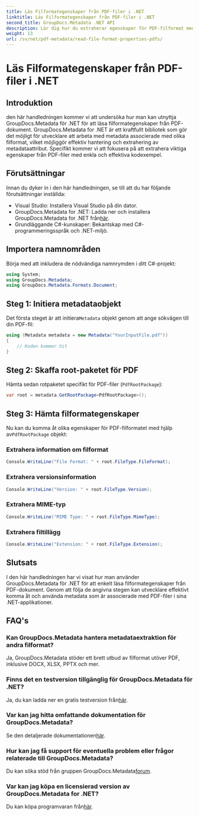 ```yaml
---
title: Läs Filformategenskaper från PDF-filer i .NET
linktitle: Läs Filformategenskaper från PDF-filer i .NET
second_title: GroupDocs.Metadata .NET API
description: Lär dig hur du extraherar egenskaper för PDF-filformat med GroupDocs.Metadata för .NET. Dyk in i metadatahantering med enkel C#.
weight: 13
url: /sv/net/pdf-metadata/read-file-format-properties-pdfs/
---
```


# Läs Filformategenskaper från PDF-filer i .NET

## Introduktion
den här handledningen kommer vi att undersöka hur man kan utnyttja GroupDocs.Metadata för .NET för att läsa filformategenskaper från PDF-dokument. GroupDocs.Metadata for .NET är ett kraftfullt bibliotek som gör det möjligt för utvecklare att arbeta med metadata associerade med olika filformat, vilket möjliggör effektiv hantering och extrahering av metadataattribut. Specifikt kommer vi att fokusera på att extrahera viktiga egenskaper från PDF-filer med enkla och effektiva kodexempel.
## Förutsättningar
Innan du dyker in i den här handledningen, se till att du har följande förutsättningar inställda:
- Visual Studio: Installera Visual Studio på din dator.
-  GroupDocs.Metadata for .NET: Ladda ner och installera GroupDocs.Metadata for .NET från[här](https://releases.groupdocs.com/metadata/net/).
- Grundläggande C#-kunskaper: Bekantskap med C#-programmeringsspråk och .NET-miljö.

## Importera namnområden
Börja med att inkludera de nödvändiga namnrymden i ditt C#-projekt:
```csharp
using System;
using GroupDocs.Metadata;
using GroupDocs.Metadata.Formats.Document;
```
## Steg 1: Initiera metadataobjekt
 Det första steget är att initiera`Metadata` objekt genom att ange sökvägen till din PDF-fil:
```csharp
using (Metadata metadata = new Metadata("YourInputFile.pdf"))
{
    // Koden kommer hit
}
```
## Steg 2: Skaffa root-paketet för PDF
Hämta sedan rotpaketet specifikt för PDF-filer (`PdfRootPackage`):
```csharp
var root = metadata.GetRootPackage<PdfRootPackage>();
```
## Steg 3: Hämta filformategenskaper
 Nu kan du komma åt olika egenskaper för PDF-filformatet med hjälp av`PdfRootPackage` objekt:
### Extrahera information om filformat
```csharp
Console.WriteLine("File Format: " + root.FileType.FileFormat);
```
### Extrahera versionsinformation
```csharp
Console.WriteLine("Version: " + root.FileType.Version);
```
### Extrahera MIME-typ
```csharp
Console.WriteLine("MIME Type: " + root.FileType.MimeType);
```
### Extrahera filtillägg
```csharp
Console.WriteLine("Extension: " + root.FileType.Extension);
```

## Slutsats
I den här handledningen har vi visat hur man använder GroupDocs.Metadata för .NET för att enkelt läsa filformategenskaper från PDF-dokument. Genom att följa de angivna stegen kan utvecklare effektivt komma åt och använda metadata som är associerade med PDF-filer i sina .NET-applikationer.

## FAQ's
### Kan GroupDocs.Metadata hantera metadataextraktion för andra filformat?
Ja, GroupDocs.Metadata stöder ett brett utbud av filformat utöver PDF, inklusive DOCX, XLSX, PPTX och mer.
### Finns det en testversion tillgänglig för GroupDocs.Metadata för .NET?
 Ja, du kan ladda ner en gratis testversion från[här](https://releases.groupdocs.com/).
### Var kan jag hitta omfattande dokumentation för GroupDocs.Metadata?
 Se den detaljerade dokumentationen[här](https://tutorials.groupdocs.com/metadata/net/).
### Hur kan jag få support för eventuella problem eller frågor relaterade till GroupDocs.Metadata?
 Du kan söka stöd från gruppen GroupDocs.Metadata[forum](https://forum.groupdocs.com/c/metadata/14).
### Var kan jag köpa en licensierad version av GroupDocs.Metadata for .NET?
 Du kan köpa programvaran från[här](https://purchase.groupdocs.com/buy).